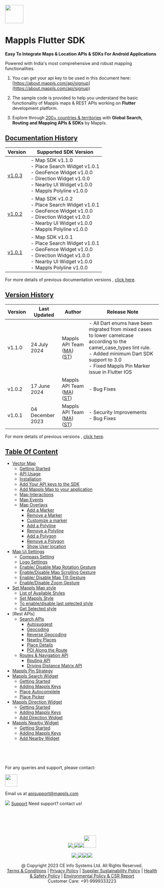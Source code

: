 [<img src="https://about.mappls.com/images/mappls-b-logo.svg" height="60"/> </p>](https://www.mapmyindia.com/api)

# Mappls Flutter SDK

**Easy To Integrate Maps & Location APIs & SDKs For Android Applications**

Powered with India's most comprehensive and robust mapping functionalities.

1. You can get your api key to be used in this document here: [https://about.mappls.com/api/signup](https://about.mappls.com/api/signup)

2. The sample code is provided to help you understand the basic functionality of Mappls maps & REST APIs working on **Flutter** development platform.

4. Explore through [200+ countries & territories](https://github.com/mappls-api/mappls-rest-apis/blob/main/docs/countryISO.md) with **Global Search, Routing and Mapping APIs & SDKs** by Mappls.

## [Documentation History](#Documentation-History)

| Version               | Supported SDK Version |  
|-----------------------| ---- |    
| [v1.0.3](docs/v1.0.3/README.md) | - Map SDK v1.1.0 <br/> - Place Search Widget v1.0.1 <br/> - GeoFence Widget v1.0.0 <br/> - Direction Widget v1.0.0 <br/> - Nearby UI Widget v1.0.0 <br/> - Mappls Polyline v1.0.0 |
| [v1.0.2](docs/v1.0.2/README.md) | - Map SDK v1.0.2 <br/> - Place Search Widget v1.0.1 <br/> - GeoFence Widget v1.0.0 <br/> - Direction Widget v1.0.0 <br/> - Nearby UI Widget v1.0.0 <br/> - Mappls Polyline v1.0.0 |
| [v1.0.1](docs/v1.0.1/README.md) | - Map SDK v1.0.1 <br/> - Place Search Widget v1.0.1 <br/> - GeoFence Widget v1.0.0 <br/> - Direction Widget v1.0.0 <br/> - Nearby UI Widget v1.0.0 <br/> - Mappls Polyline v1.0.0 |

For more details of previous documentation versions , [click here](./Documentation-History.md).


## [Version History](#Version-History)
| Version | Last Updated | Author |  Release Note| 
| ---- | ---- | ---- | ---- |
| v1.1.0 | 24 July 2024 | Mappls API Team ([MA](https://github.com/mdakram)) ([ST](https://github.com/saksham66)) |   - All Dart enums have been migrated from mixed cases to lower camelcase according to the camel_case_types lint rule. <br/> - Added minimum Dart SDK support to 3.0 <br/> - Fixed Mappls Pin Marker issue in Flutter IOS |
| v1.0.2 | 17 June 2024 | Mappls API Team ([MA](https://github.com/mdakram)) ([ST](https://github.com/saksham66)) |   - Bug Fixes |
| v1.0.1 | 04 December 2023 | Mappls API Team ([MA](https://github.com/mdakram)) ([ST](https://github.com/saksham66)) |   - Security Improvements <br/> - Bug Fixes |

For more details of previous versions , [click here](./Version-History.md).

## [Table Of Content](#Table-Of-Content)
- [Vector Map](./Getting-Started.md)
  - [Getting Started](./Getting-Started.md#getting-started)
  - [API Usage](./Getting-Started.md#api-usage)
  - [Installation](./Getting-Started.md#installation)
  - [Add Your API keys to the SDK](./Getting-Started.md#add-your-api-keys-to-the-sdk)
  - [Add Mappls Map to your application](./Getting-Started.md#add-mappls-map-to-your-application)
  - [Map Interactions](./Getting-Started.md#map-interactions)
  - [Map Events](./Getting-Started.md#map-events)
  - [Map Overlays](./Getting-Started.md#map-overlays)
    - [Add a Marker](./Getting-Started.md#add-a-marker)
    - [Remove a Marker](./Getting-Started.md#remove-a-marker)
    - [Customize a marker](./Getting-Started.md#customize-a-marker)
    - [Add a Polyline](./Getting-Started.md#add-a-polyline)
    - [Remove a Polyline](./Getting-Started.md#remove-a-polyline)
    - [Add a Polygon](./Getting-Started.md#add-a-polygon)
    - [Remove a Polygon](./Getting-Started.md#remove-a-polygon)
    - [Show User location](./Getting-Started.md#show-user-location)
- [Map Ui Settings](./Map-Ui-Settings.md)
  - [Compass Setting](./Map-Ui-Settings.md#compass-settings)
  - [Logo Settings](./Map-Ui-Settings.md#logo-settings)
  - [Enable/ Disable Map Rotation Gesture](./Map-Ui-Settings.md#enable-disable-map-rotation-gesture)
  - [Enable/Disable Map Scrolling Gesture](./Map-Ui-Settings.md#enabledisable-map-scrolling-gesture)
  - [Enable/ Disable Map Tilt Gesture](./Map-Ui-Settings.md#enable-disable-map-tilt-gesture)
  - [Enable/Disable Zoom Gesture](./Map-Ui-Settings.md#enabledisable-zoom-gesture)
- [Set Mappls Map style](./Mappls-Map-Style.md)
  - [List of Available Styles](./Mappls-Map-Style.md#list-of-available-styles)
  - [Set Mappls Style](./Mappls-Map-Style.md#set-mappls-style)
  - [To enable/disable last selected style](./Mappls-Map-Style.md#to-enabledisable-last-selected-style)
  - [Get Selected style](./Mappls-Map-Style.md#get-selected-style)
- [Rest APIs]
  - [Search APIs](./Search-Api.md)
    - [Autosuggest](./Search-Api.md#auto-suggest)
    - [Geocoding](./Search-Api.md#geocoding)
    - [Reverse Geocoding](./Search-Api.md#reverse-geocoding)
    - [Nearby Places](./Search-Api.md#nearby-places)
    - [Place Details](./Search-Api.md#place-details)
    - [POI Along the Route](./Search-Api.md#poi-along-the-route)
  - [Routes & Navigation API](./Routing-Api.md)
    - [Routing API](./Routing-Api.md#routing-api)
    - [Driving Distance Matrix API](./Routing-Api.md#driving-distance-matrix-api)
- [Mappls Pin Strategy](./Mappls-Pin-Strategy.md)
- [Mappls Search Widget](./Place-Autocomplete-Widget.md)
  - [Getting Started](./Place-Autocomplete-Widget.md#getting-started)
  - [Adding Mappls Keys](./Place-Autocomplete-Widget.md#adding-mappls-keys)
  - [Place Autocomplete](./Place-Autocomplete-Widget.md#place-autocomplete)
  - [Place Picker](./Place-Autocomplete-Widget.md#place-picker)
- [Mappls Direction Widget](./Direction-Ui.md)
  - [Getting Started](./Direction-Ui.md#getting-started)
  - [Adding Mappls Keys](./Direction-Ui.md#adding-mappls-keys)
  - [Add Direction Widget](./Direction-Ui.md#add-direction-widget)
- [Mappls Nearby Widget](./Nearby-Widget.md)
  - [Getting Started](./Nearby-Widget.md#getting-started)
  - [Adding Mappls Keys](./Nearby-Widget.md#adding-mappls-keys)
  - [Add Nearby Widget](./Nearby-Widget.md#add-nearby-widget)

<br><br><br>

For any queries and support, please contact:

[<img src="https://about.mappls.com/images/mappls-logo.svg" height="40"/> </p>](https://about.mappls.com/api/)
Email us at [apisupport@mappls.com](mailto:apisupport@mappls.com)


![](https://www.mapmyindia.com/api/img/icons/support.png)
[Support](https://about.mappls.com/contact/)
Need support? contact us!

<br></br>
<br></br>

[<p align="center"> <img src="https://www.mapmyindia.com/api/img/icons/stack-overflow.png"/> ](https://stackoverflow.com/questions/tagged/mappls-api)[![](https://www.mapmyindia.com/api/img/icons/blog.png)](https://about.mappls.com/blog/)[![](https://www.mapmyindia.com/api/img/icons/gethub.png)](https://github.com/Mappls-api)[<img src="https://mmi-api-team.s3.ap-south-1.amazonaws.com/API-Team/npm-logo.one-third%5B1%5D.png" height="40"/> </p>](https://www.npmjs.com/org/mapmyindia)



[<p align="center"> <img src="https://www.mapmyindia.com/june-newsletter/icon4.png"/> ](https://www.facebook.com/Mapplsofficial)[![](https://www.mapmyindia.com/june-newsletter/icon2.png)](https://twitter.com/mappls)[![](https://www.mapmyindia.com/newsletter/2017/aug/llinkedin.png)](https://www.linkedin.com/company/mappls/)[![](https://www.mapmyindia.com/june-newsletter/icon3.png)](https://www.youtube.com/channel/UCAWvWsh-dZLLeUU7_J9HiOA)




<div align="center">@ Copyright 2023 CE Info Systems Ltd. All Rights Reserved.</div>

<div align="center"> <a href="https://about.mappls.com/api/terms-&-conditions">Terms & Conditions</a> | <a href="https://about.mappls.com/about/privacy-policy">Privacy Policy</a> | <a href="https://about.mappls.com/pdf/mapmyIndia-sustainability-policy-healt-labour-rules-supplir-sustainability.pdf">Supplier Sustainability Policy</a> | <a href="https://about.mappls.com/pdf/Health-Safety-Management.pdf">Health & Safety Policy</a> | <a href="https://about.mappls.com/pdf/Environment-Sustainability-Policy-CSR-Report.pdf">Environmental Policy & CSR Report</a>

<div align="center">Customer Care: +91-9999333223</div>